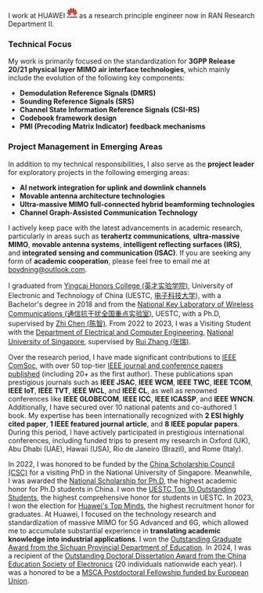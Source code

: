 I work at HUAWEI <img src='./images/huawei.png' style='width: 1.5em;'> as a research principle engineer now in RAN Research Department II. 

### **Technical Focus**

My work is primarily focused on the standardization for **3GPP Release 20/21 physical layer MIMO air interface technologies**, which mainly include the evolution of the following key components:

- **Demodulation Reference Signals (DMRS)**
- **Sounding Reference Signals (SRS)**
- **Channel State Information Reference Signals (CSI-RS)**
- **Codebook framework design**
- **PMI (Precoding Matrix Indicator) feedback mechanisms**

### **Project Management in Emerging Areas**

In addition to my technical responsibilities, I also serve as the **project leader** for exploratory projects in the following emerging areas:

- **AI network integration for uplink and downlink channels**
- **Movable antenna architecture technologies**
- **Ultra-massive MIMO full-connected hybrid beamforming technologies**
- **Channel Graph-Assisted Communication Technology**

I actively keep pace with the latest advancements in academic research, particularly in areas such as **terahertz communications**, **ultra-massive MIMO**, **movable antenna systems**, **intelligent reflecting surfaces (IRS)**, and **integrated sensing and communication (ISAC)**. If you are seeking any form of **academic cooperation**, please feel free to email me at [boydning@outlook.com](mailto:boydning@outlook.com). 

I graduated from [Yingcai Honors College (英才实验学院)](https://www.yingcai.uestc.edu.cn/), University of Electronic and Technology of China (UESTC, [电子科技大学](https://www.uestc.edu.cn/)), with a Bachelor's degree in 2018 and from the [National Key Laboratory of Wireless Communications (通信抗干扰全国重点实验室)](https://www.ncl.uestc.edu.cn/), UESTC, with a Ph.D, supervised by [Zhi Chen (陈智)](https://scholar.google.com.hk/citations?hl=en&user=wnGtLtsAAAAJ). From 2022 to 2023, I was a Visiting Student with the [Department of Electrical and Computer Engineering](https://cde.nus.edu.sg/ece/), [National University of Singapore](https://www.nus.edu.sg/), supervised by [Rui Zhang (张瑞)](https://scholar.google.com.hk/citations?hl=en&user=yoJqPIkAAAAJ).

Over the research period, I have made significant contributions to [IEEE ComSoc](https://www.comsoc.org/), with over 50 top-tier [IEEE journal and conference papers published](https://ieeexplore.ieee.org/author/37086638264) (including 20+ as the first author). These publications span prestigious journals such as **IEEE JSAC**, **IEEE WCM**, **IEEE TWC**, **IEEE TCOM**, **IEEE IoT**, **IEEE TVT**, **IEEE WCL**, and **IEEE CL**, as well as renowned conferences like **IEEE GLOBECOM**, **IEEE ICC**, **IEEE ICASSP**, and **IEEE WNCN**. Additionally, I have secured over 10 national patents and co-authored 1 book. My expertise has been internationally recognized with **2 ESI highly cited paper**, **1 IEEE featured journal article**, and **8 IEEE popular papers**. During this period, I have actively participated in prestigious international conferences, including funded trips to present my research in Oxford (UK), Abu Dhabi (UAE), Hawaii (USA), Rio de Janeiro (Brazil), and Rome (Italy).

In 2022, I was honored to be funded by the [China Scholarship Council (CSC)](https://www.chinesescholarshipcouncil.com/) for a visiting PhD in the National University of Singapore. Meanwhile, I was awarded the [National Scholarship for Ph.D](http://www.moe.gov.cn/jyb_xwfb/xw_zt/moe_357/jyzt_2015nztzl/2015_zt06/15zt06_gxzzzc/gxzz_yjs/201508/t20150810_199224.html), the highest academic honor for Ph.D students in China. I won the [UESTC Top 10 Outstanding Students](https://baike.baidu.com/item/%E6%88%90%E7%94%B5%E6%9D%B0%E5%87%BA%E5%AD%A6%E7%94%9F/2717449), the highest comprehensive honor for students in UESTC. In 2023, I won the election for [Huawei's Top Minds](https://career.huawei.com/reccampportal/portal5/topminds.html), the highest recruitment honor for graduates. At Huawei, I focused on the technology research and standardization of massive MIMO for 5G Advanced and 6G, which allowed me to accumulate substantial experience in **translating academic knowledge into industrial applications**. I won the [Outstanding Graduate Award from the Sichuan Provincial Department of Education](https://edu.sc.gov.cn/scedu/cjhfwjk/2023/3/3/cb2ff303cf1b474e86d4eeb460f87597.shtml). In 2024, I was a recipient of the [Outstanding Doctoral Dissertation Award from the China Education Society of Electronics](https://cese.xidian.edu.cn/info/1003/1495.htm) (20 individuals nationwide each year). I was a honored to be a [MSCA Postdoctoral Fellowship funded by European Union](https://marie-sklodowska-curie-actions.ec.europa.eu/actions/postdoctoral-fellowships).
